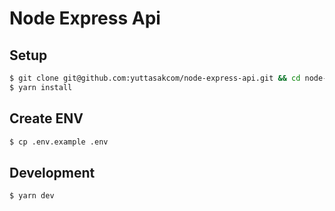 # Node Express Api

## Setup

```bash
$ git clone git@github.com:yuttasakcom/node-express-api.git && cd node-express-api
$ yarn install
```

## Create ENV

```bash
$ cp .env.example .env
```

## Development

```bash
$ yarn dev
```

